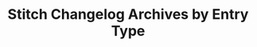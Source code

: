 ---
title: Stitch Changelog Archives by Entry Type
permalink: /changelog/archives/entry-types
layout: page

content-type: "changelog-archive"
archive-type: "types"
archive-type-singular: "type"

layout: changelog
toc: false
feedback: false
sidebar: stitchnav
---